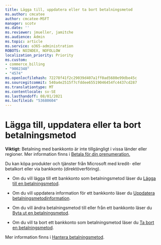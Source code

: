 ```yaml
---
title: Lägga till, uppdatera eller ta bort betalningsmetod
ms.author: cmcatee
author: cmcatee-MSFT
manager: scotv
ms.date: ''
ms.reviewer: jmueller, jamitche
ms.audience: Admin
ms.topic: article
ms.service: o365-administration
ROBOTS: NOINDEX, NOFOLLOW
localization_priority: Priority
ms.custom:
- commerce_billing
- "9002348"
- "4574"
ms.openlocfilehash: 72278f41f2c29039d407a1ff0ad5680e99dbe45c
ms.sourcegitcommit: 540a4e2515f7cfddee65519046454fc4437cd287
ms.translationtype: MT
ms.contentlocale: sv-SE
ms.lasthandoff: 08/01/2021
ms.locfileid: "53680604"
---
```

# <a name="add-update-or-remove-payment-method"></a>Lägga till, uppdatera eller ta bort betalningsmetod

**Viktigt:** Betalning med bankkonto är inte tillgängligt i vissa länder eller regioner. Mer information finns i [Betala för din prenumeration.](/microsoft-365/commerce/billing-and-payments/pay-for-your-subscription) 

Du kan köpa produkter och tjänster från Microsoft med kredit- eller betalkort eller via bankkonto (direktöverföring).

- Om du vill lägga till ett bankkonto som betalningsmetod läser du [Lägga till en betalningsmetod](/microsoft-365/commerce/billing-and-payments/manage-payment-methods#add-a-payment-method).

- Om du vill uppdatera information för ett bankkonto läser du [Uppdatera betalningsmetodinformation](/microsoft-365/commerce/billing-and-payments/manage-payment-methods#update-payment-method-details).

- Om du vill ändra betalningsmetod till eller från ett bankkonto läser du [Byta ut en betalningsmetod](/microsoft-365/commerce/billing-and-payments/manage-payment-methods#replace-a-payment-method).

- Om du vill ta bort ett bankkonto som betalningsmetod läser du [Ta bort en betalningsmetod](/microsoft-365/commerce/billing-and-payments/manage-payment-methods#delete-a-payment-method).

Mer information finns i [Hantera betalningsmetod](/microsoft-365/commerce/billing-and-payments/manage-payment-methods).
